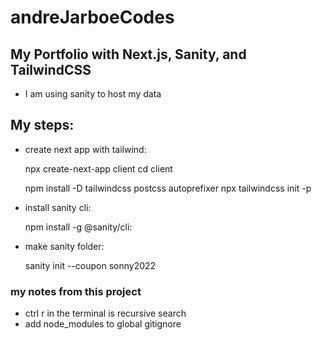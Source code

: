 # andreJarboeCodes

## My Portfolio with Next.js, Sanity, and TailwindCSS
- I am using sanity to host my data


## My steps:
- create next app with tailwind:

    npx create-next-app client
    cd client

    npm install -D tailwindcss postcss autoprefixer
    npx tailwindcss init -p


- install sanity cli:

    npm install -g @sanity/cli:

- make sanity folder:
    
    sanity init --coupon sonny2022

### my notes from this project
- ctrl r in the terminal is recursive search 
- add node_modules to global gitignore
